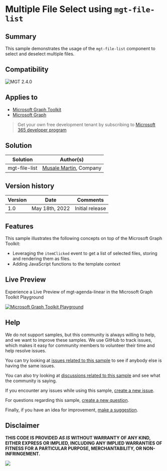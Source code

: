 # Multiple File Select using `mgt-file-list` 

## Summary

This sample demonstrates the usage of the `mgt-file-list` component to select and deselect multiple files.

<!-- ![Linear template](assets/mgt-agenda-linear.png) -->

## Compatibility

![MGT 2.4.0](https://img.shields.io/badge/MGT-2.4.0-green.svg)

## Applies to

* [Microsoft Graph Toolkit](https://docs.microsoft.com/graph/toolkit/overview)
* [Microsoft Graph](https://docs.microsoft.com/graph/)

> Get your own free development tenant by subscribing to [Microsoft 365 developer program](http://aka.ms/o365devprogram)

## Solution

Solution|Author(s)
--------|---------
mgt-file-list | [Musale Martin](https://github.com/musale), Company

## Version history

Version|Date|Comments
-------|----|--------
1.0|May 18th, 2022|Initial release

## Features

This sample illustrates the following concepts on top of the Microsoft Graph Toolkit:

* Leveraging the `itemClicked` event to get a list of selected files, storing and rendering them as files.
* Adding JavaScript functions to the template context


## Live Preview

Experience a Live Preview of mgt-agenda-linear in the Microsoft Graph Toolkit Playground

[![Microsoft Graph Toolkit Playground](https://img.shields.io/badge/Microsoft_Graph_Toolkit-Playground-green.svg)](https://mgt.dev?path=/story/editor--editor&manifest=https://raw.githubusercontent.com/musale/mgt-samples/musale/file-list-multiselect/samples/mgt-file-list-multiselect/assets/sample.json)

## Help


We do not support samples, but this community is always willing to help, and we want to improve these samples. We use GitHub to track issues, which makes it easy for  community members to volunteer their time and help resolve issues.

You can try looking at [issues related to this sample](https://github.com/pnp/mgt-samples/issues?q=label%3A%22sample%3A%20mgt-agenda-linear%22) to see if anybody else is having the same issues.

You can also try looking at [discussions related to this sample](https://github.com/pnp/mgt-samples/discussions?discussions_q=mgt-agenda-linear) and see what the community is saying.

If you encounter any issues while using this sample, [create a new issue](https://github.com/pnp/mgt-samples/issues/new?assignees=&labels=Needs%3A+Triage+%3Amag%3A%2Ctype%3Abug-suspected%2Csample%3A%20mgt-agenda-linear&template=bug-report.yml&sample=mgt-agenda-linear&authors=@YOURGITHUBUSERNAME&title=mgt-agenda-linear%20-%20).

For questions regarding this sample, [create a new question](https://github.com/pnp/mgt-samples/issues/new?assignees=&labels=Needs%3A+Triage+%3Amag%3A%2Ctype%3Aquestion%2Csample%3A%20mgt-agenda-linear&template=question.yml&sample=mgt-agenda-linear&authors=@YOURGITHUBUSERNAME&title=mgt-agenda-linear%20-%20).

Finally, if you have an idea for improvement, [make a suggestion](https://github.com/pnp/mgt-samples/issues/new?assignees=&labels=Needs%3A+Triage+%3Amag%3A%2Ctype%3Aenhancement%2Csample%3A%20mgt-agenda-linear&template=suggestion.yml&sample=mgt-agenda-linear&authors=@YOURGITHUBUSERNAME&title=mgt-agenda-linear%20-%20).


## Disclaimer

**THIS CODE IS PROVIDED *AS IS* WITHOUT WARRANTY OF ANY KIND, EITHER EXPRESS OR IMPLIED, INCLUDING ANY IMPLIED WARRANTIES OF FITNESS FOR A PARTICULAR PURPOSE, MERCHANTABILITY, OR NON-INFRINGEMENT.**


<img src="https://pnptelemetry.azurewebsites.net/mgt-samples/samples/mgt-agenda-linear" />

